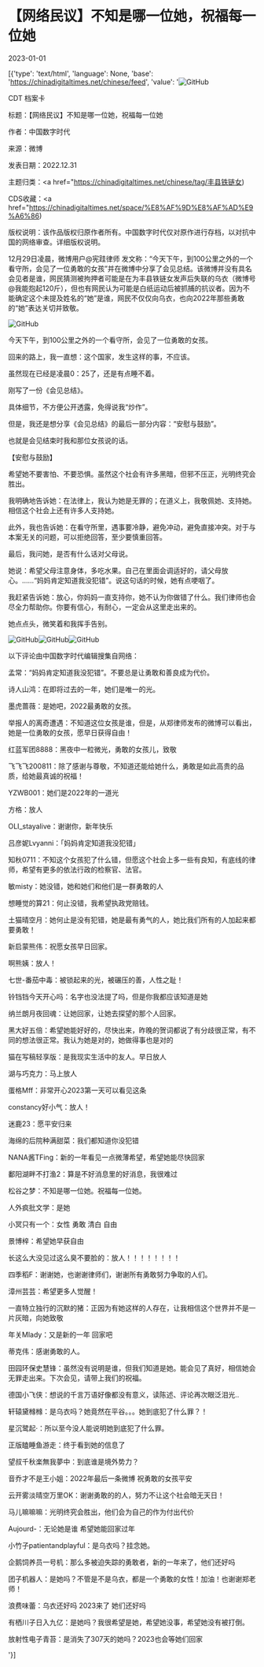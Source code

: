 # 【网络民议】不知是哪一位她，祝福每一位她

2023-01-01

[{'type': 'text/html', 'language': None, 'base': 'https://chinadigitaltimes.net/chinese/feed', 'value': '![GitHub](https://chinadigitaltimes.net/chinese/files/2022/12/2-600x376-1.png)

CDT 档案卡

标题：【网络民议】不知是哪一位她，祝福每一位她

作者：中国数字时代

来源：微博

发表日期：2022.12.31

主题归类：<a href="https://chinadigitaltimes.net/chinese/tag/丰县铁链女)

CDS收藏：<a href="https://chinadigitaltimes.net/space/%E8%AF%9D%E8%AF%AD%E9%A6%86)

版权说明：该作品版权归原作者所有。中国数字时代仅对原作进行存档，以对抗中国的网络审查。详细版权说明。





12月29日凌晨，微博用户@宪跬律师 发文称：“今天下午，到100公里之外的一个看守所，会见了一位勇敢的女孩”并在微博中分享了会见总结。该微博并没有具名会见者是谁，网民猜测被拘押者可能是在为丰县铁链女发声后失联的乌衣（微博号 @我能抱起120斤），但也有网民认为可能是白纸运动后被抓捕的抗议者。因为不能确定这个未提及姓名的“她”是谁，网民不仅仅向乌衣，也向2022年那些勇敢的“她”表达关切并致敬。

![GitHub](https://chinadigitaltimes.net/chinese/files/2022/12/屏幕截图-2022-12-31-182008.png)



今天下午，到100公里之外的一个看守所，会见了一位勇敢的女孩。

回来的路上，我一直想：这个国家，发生这样的事，不应该。

虽然现在已经是凌晨0：25了，还是有点睡不着。

刚写了一份《会见总结》。

具体细节，不方便公开透露，免得说我“炒作”。

但是，我还是想分享《会见总结》的最后一部分内容：“安慰与鼓励”。

也就是会见结束时我和那位女孩说的话。

【安慰与鼓励】

希望她不要害怕、不要恐惧。虽然这个社会有许多黑暗，但邪不压正，光明终究会胜出。

我明确地告诉她：在法律上，我认为她是无罪的；在道义上，我敬佩她、支持她。相信这个社会上还有许多人支持她。

此外，我也告诉她：在看守所里，遇事要冷静，避免冲动，避免直接冲突。对于与本案无关的问题，可以拒绝回答，至少要慎重回答。

最后，我问她，是否有什么话对父母说。

她说：希望父母注意身体，多吃水果。自己在里面会调适好的，请父母放心。……“妈妈肯定知道我没犯错”。说这句话的时候，她有点哽咽了。

我赶紧告诉她：放心，你妈妈一直支持你，她不认为你做错了什么。我们律师也会尽全力帮助你。你要有信心，有耐心，一定会从这里走出来的。

她点点头，微笑着和我挥手告别。

![GitHub](https://chinadigitaltimes.net/chinese/files/2022/12/5f8ec604ly1h9jzn4sz6rj237k2eokjp.jpg)![GitHub](https://chinadigitaltimes.net/chinese/files/2022/12/5f8ec604ly1h9jzna0umfj22eo37k4qq-scaled.jpg)![GitHub](https://chinadigitaltimes.net/chinese/files/2022/12/5f8ec604ly1h9jzpvkivhj20qi0la0wx.jpg)



以下评论由中国数字时代编辑搜集自网络：



孟常：“妈妈肯定知道我没犯错”。不要总是让勇敢和善良成为代价。

诗人山鸿：在即将过去的一年，她们是唯一的光。

墨虎蔷薇：是她吧，2022最勇敢的女孩。

举报人的离奇遭遇：不知道这位女孩是谁，但是，从郑律师发布的微博可以看出，她是一位勇敢的女孩，愿早日获得自由！

红蓝军团8888：黑夜中一粒微光，勇敢的女孩儿，致敬

飞飞飞200811：除了感谢与尊敬，不知道还能给她什么，勇敢是如此高贵的品质，给她最真诚的祝福！

YZWB001：她们是2022年的一道光

方格：放人

OLI_stayalive：谢谢你，新年快乐

吕彦妮Lvyanni：「妈妈肯定知道我没犯错」

知秋0711：不知这个女孩犯了什么错，但愿这个社会上多一些有良知，有底线的律师，希望有更多的依法行政的检察官、法官。

敏misty：她没错，她和她们和他们是一群勇敢的人

想睡觉的算21：何止没错，我希望执政党赔钱。

土猫晴空月：她何止是没有犯错，她是最有勇气的人，她比我们所有的人加起来都要勇敢！

新启蒙熊伟：祝愿女孩早日回家。

啊熊姨：放人！

七世-番茄中毒：被锁起来的光，被碾压的善，人性之耻！

铃铛铛今天开心吗：名字也没法提了吗，但是你我都应该知道是她

纳兰朗月夜回魂：让她回家，让她去探望的那个人回家。

黑大好五倍：希望她能好好的，尽快出来，昨晚的贺词都说了有分歧很正常，有不同的想法很正常。我认为她是对的，她做得事也是对的

猫在写稿轻享版：是我现实生活中的友人。早日放人

湖与巧克力：马上放人

蛋格Mff：非常开心2023第一天可以看见这条

constancy好小气：放人！

迷鹿23：愿平安归来

海绵的后院种满甜菜：我们都知道你没犯错

NANA酱TFing：新的一年看见一点微薄希望，希望她能尽快回家

鄱阳湖畔不打渔2：算是不好消息里的好消息，我很难过

松谷之梦：不知是哪一位她。祝福每一位她。

人外疯批文学：是她

小冥只有一个：女性 勇敢 清白 自由

景博梓：希望她早获自由

长这么大没见过这么臭不要脸的：放人！！！！！！！！

四季稻F：谢谢她，也谢谢律师们，谢谢所有勇敢努力争取的人们。

漳州芸芸：希望更多人觉醒！

一直特立独行的沉默的猪：正因为有她这样的人存在，让我相信这个世界并不是一片灰暗，向她致敬

年关Mlady：又是新的一年 回家吧

蒂克伟：感谢勇敢的人。

田园环保史慧锋：虽然没有说明是谁，但我们知道是她。能会见了真好，相信她会无罪走出来。下次会见，请带上我们的祝福。

德国小飞侠：想说的千言万语好像都没有意义，读陈述、评论再次眼泛泪光..

轩辕黛橼橼：是乌衣吗？她竟然在平谷。。。她到底犯了什么罪？！

星沉鹭起·：所以至今没人能说明她到底犯了什么罪。

正版瞌睡鱼游走：终于看到她的信息了

望叔千秋楽無我夢中：到底谁是境外势力？

音乔才不是王小姐：2022年最后一条微博 祝勇敢的女孩平安

云开雾淡晴空万里OK：谢谢勇敢的的人，努力不让这个社会暗无天日！

马儿嘛嘛嘛：光明终究会胜出，他们会为自己的作为付出代价

Aujourd-：无论她是谁 希望她能回家过年

小竹子patientandplayful：是乌衣吗？挂念她。

企鹅饲养员一号机：那么多被迫失踪的勇敢者，新的一年来了，他们还好吗

团子机器人：是她吗？不管是不是乌衣，都是一个勇敢的女性！加油！也谢谢郑老师！

浪费味蕾：乌衣还好吗 2023来了 她们还好吗

有栖川子日入九亿：是她吗？我很希望是她，希望她没事，希望她没有被打倒。

放射性电子青苔：是消失了307天的她吗？2023也会等她们回家

'}]